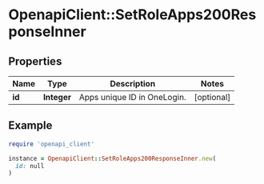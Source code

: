# OpenapiClient::SetRoleApps200ResponseInner

## Properties

| Name | Type | Description | Notes |
| ---- | ---- | ----------- | ----- |
| **id** | **Integer** | Apps unique ID in OneLogin. | [optional] |

## Example

```ruby
require 'openapi_client'

instance = OpenapiClient::SetRoleApps200ResponseInner.new(
  id: null
)
```

